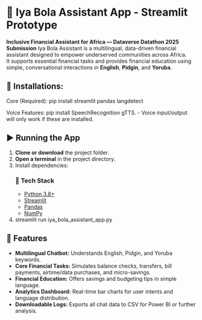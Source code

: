 # 💬 Iya Bola Assistant App - Streamlit Prototype
**Inclusive Financial Assistant for Africa — Dataverse Datathon 2025 Submission**
Iya Bola Assistant is a multilingual, data-driven financial assistant designed to empower underserved communities across Africa.  
It supports essential financial tasks and provides financial education using simple, conversational interactions in **English**, **Pidgin**, and **Yoruba**.

## 🧩 Installations:
  Core (Required): pip install streamlit pandas langdetect
  
  Voice Features:  pip install SpeechRecognition gTTS.
      - Voice input/output will only work if these are installed.

## ▶️ Running the App
1. **Clone or download** the project folder.  
2. **Open a terminal** in the project directory.  
3. Install dependencies:
    ### 🧠 Tech Stack
      - [Python 3.8+](https://www.python.org/downloads/)
      - [Streamlit](https://streamlit.io/)
      - [Pandas](https://pandas.pydata.org/)
      - [NumPy](https://numpy.org/)
4. streamlit run iya_bola_assistant_app.py

## 🚀 Features
- **Multilingual Chatbot:** Understands English, Pidgin, and Yoruba keywords.  
- **Core Financial Tasks:** Simulates balance checks, transfers, bill payments, airtime/data purchases, and micro-savings.  
- **Financial Education:** Offers savings and budgeting tips in simple language.  
- **Analytics Dashboard:** Real-time bar charts for user intents and language distribution.  
- **Downloadable Logs:** Exports all chat data to CSV for Power BI or further analysis.  
